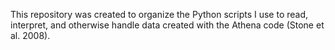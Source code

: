 This repository was created to organize the Python scripts I use to read, interpret, and otherwise handle data created with the Athena code (Stone et al. 2008).
